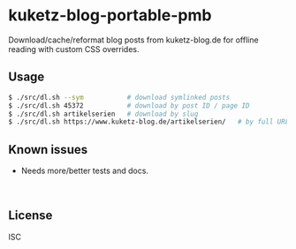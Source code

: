 ﻿
<!--#echo json="package.json" key="name" underline="=" -->
kuketz-blog-portable-pmb
========================
<!--/#echo -->

<!--#echo json="package.json" key="description" -->
Download/cache/reformat blog posts from kuketz-blog.de for offline reading
with custom CSS overrides.
<!--/#echo -->


Usage
-----

```bash
$ ./src/dl.sh --sym           # download symlinked posts
$ ./src/dl.sh 45372           # download by post ID / page ID
$ ./src/dl.sh artikelserien   # download by slug
$ ./src/dl.sh https://www.kuketz-blog.de/artikelserien/   # by full URL
```


<!--#toc stop="scan" -->



Known issues
------------

* Needs more/better tests and docs.




&nbsp;


License
-------
<!--#echo json="package.json" key=".license" -->
ISC
<!--/#echo -->
